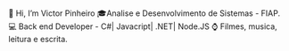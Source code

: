 👋 Hi, I’m Victor Pinheiro
🎓Analise e Desenvolvimento de Sistemas - FIAP.
💻 Back end Developer - C#| Javacript| .NET| Node.JS
⌚ Filmes, musica, leitura e escrita.


